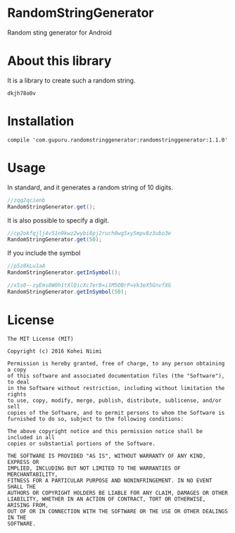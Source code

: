 # RandomStringGenerator

Random sting generator for Android

# About this library

It is a library to create such a random string.

```
dkjh78o0v
```

# Installation

```
compile 'com.gupuru.randomstringgenerator:randomstringgenerator:1.1.0'
```

# Usage

In standard, and it generates a random string of 10 digits.

```java
//zqq2qcienb
RandomStringGenerator.get();
```

It is also possible to specify a digit.

```java
//cp2okfqjlj4v51n9kwz2wybi8pj2ruch0wg5xy5mpv8z3ubo3e
RandomStringGenerator.get(50);
```

If you include the symbol
```java
//p5z8kLu1aA
RandomStringGenerator.getInSymbol();

//xSs0--zyEms8W0h1tXlQicXc7er8=i1M5OBrP=Vk3eX5GnvfXG
RandomStringGenerator.getInSymbol(50);
```

# License

```
The MIT License (MIT)

Copyright (c) 2016 Kohei Niimi

Permission is hereby granted, free of charge, to any person obtaining a copy
of this software and associated documentation files (the "Software"), to deal
in the Software without restriction, including without limitation the rights
to use, copy, modify, merge, publish, distribute, sublicense, and/or sell
copies of the Software, and to permit persons to whom the Software is
furnished to do so, subject to the following conditions:

The above copyright notice and this permission notice shall be included in all
copies or substantial portions of the Software.

THE SOFTWARE IS PROVIDED "AS IS", WITHOUT WARRANTY OF ANY KIND, EXPRESS OR
IMPLIED, INCLUDING BUT NOT LIMITED TO THE WARRANTIES OF MERCHANTABILITY,
FITNESS FOR A PARTICULAR PURPOSE AND NONINFRINGEMENT. IN NO EVENT SHALL THE
AUTHORS OR COPYRIGHT HOLDERS BE LIABLE FOR ANY CLAIM, DAMAGES OR OTHER
LIABILITY, WHETHER IN AN ACTION OF CONTRACT, TORT OR OTHERWISE, ARISING FROM,
OUT OF OR IN CONNECTION WITH THE SOFTWARE OR THE USE OR OTHER DEALINGS IN THE
SOFTWARE.
```
